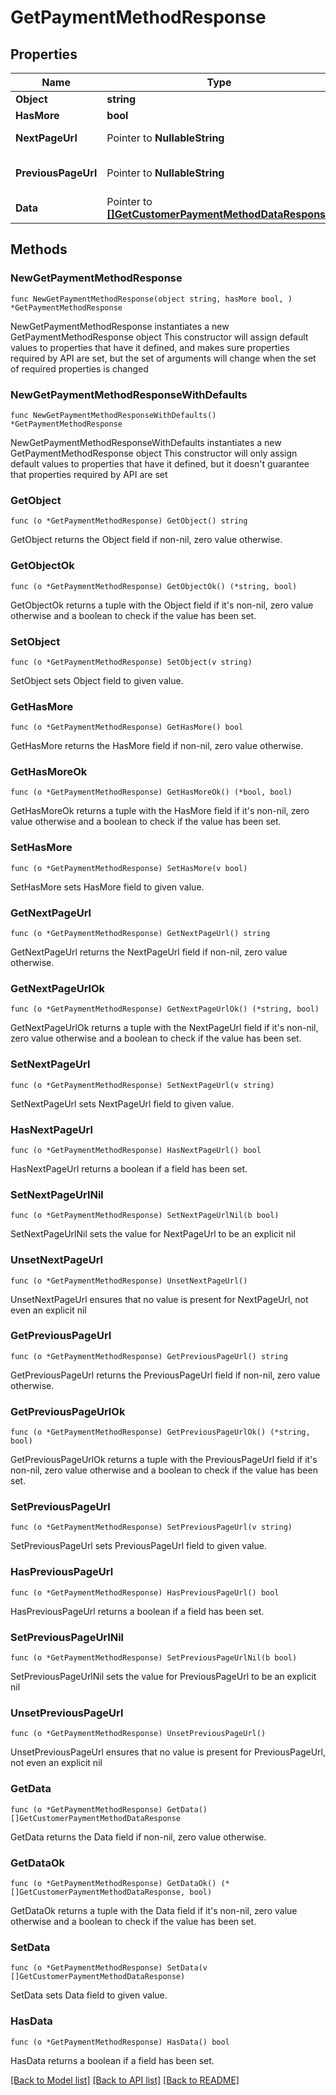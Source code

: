 # GetPaymentMethodResponse

## Properties

Name | Type | Description | Notes
------------ | ------------- | ------------- | -------------
**Object** | **string** |  | 
**HasMore** | **bool** |  | 
**NextPageUrl** | Pointer to **NullableString** | URL of the next page. | [optional] 
**PreviousPageUrl** | Pointer to **NullableString** | Url of the previous page. | [optional] 
**Data** | Pointer to [**[]GetCustomerPaymentMethodDataResponse**](GetCustomerPaymentMethodDataResponse.md) |  | [optional] 

## Methods

### NewGetPaymentMethodResponse

`func NewGetPaymentMethodResponse(object string, hasMore bool, ) *GetPaymentMethodResponse`

NewGetPaymentMethodResponse instantiates a new GetPaymentMethodResponse object
This constructor will assign default values to properties that have it defined,
and makes sure properties required by API are set, but the set of arguments
will change when the set of required properties is changed

### NewGetPaymentMethodResponseWithDefaults

`func NewGetPaymentMethodResponseWithDefaults() *GetPaymentMethodResponse`

NewGetPaymentMethodResponseWithDefaults instantiates a new GetPaymentMethodResponse object
This constructor will only assign default values to properties that have it defined,
but it doesn't guarantee that properties required by API are set

### GetObject

`func (o *GetPaymentMethodResponse) GetObject() string`

GetObject returns the Object field if non-nil, zero value otherwise.

### GetObjectOk

`func (o *GetPaymentMethodResponse) GetObjectOk() (*string, bool)`

GetObjectOk returns a tuple with the Object field if it's non-nil, zero value otherwise
and a boolean to check if the value has been set.

### SetObject

`func (o *GetPaymentMethodResponse) SetObject(v string)`

SetObject sets Object field to given value.


### GetHasMore

`func (o *GetPaymentMethodResponse) GetHasMore() bool`

GetHasMore returns the HasMore field if non-nil, zero value otherwise.

### GetHasMoreOk

`func (o *GetPaymentMethodResponse) GetHasMoreOk() (*bool, bool)`

GetHasMoreOk returns a tuple with the HasMore field if it's non-nil, zero value otherwise
and a boolean to check if the value has been set.

### SetHasMore

`func (o *GetPaymentMethodResponse) SetHasMore(v bool)`

SetHasMore sets HasMore field to given value.


### GetNextPageUrl

`func (o *GetPaymentMethodResponse) GetNextPageUrl() string`

GetNextPageUrl returns the NextPageUrl field if non-nil, zero value otherwise.

### GetNextPageUrlOk

`func (o *GetPaymentMethodResponse) GetNextPageUrlOk() (*string, bool)`

GetNextPageUrlOk returns a tuple with the NextPageUrl field if it's non-nil, zero value otherwise
and a boolean to check if the value has been set.

### SetNextPageUrl

`func (o *GetPaymentMethodResponse) SetNextPageUrl(v string)`

SetNextPageUrl sets NextPageUrl field to given value.

### HasNextPageUrl

`func (o *GetPaymentMethodResponse) HasNextPageUrl() bool`

HasNextPageUrl returns a boolean if a field has been set.

### SetNextPageUrlNil

`func (o *GetPaymentMethodResponse) SetNextPageUrlNil(b bool)`

 SetNextPageUrlNil sets the value for NextPageUrl to be an explicit nil

### UnsetNextPageUrl
`func (o *GetPaymentMethodResponse) UnsetNextPageUrl()`

UnsetNextPageUrl ensures that no value is present for NextPageUrl, not even an explicit nil
### GetPreviousPageUrl

`func (o *GetPaymentMethodResponse) GetPreviousPageUrl() string`

GetPreviousPageUrl returns the PreviousPageUrl field if non-nil, zero value otherwise.

### GetPreviousPageUrlOk

`func (o *GetPaymentMethodResponse) GetPreviousPageUrlOk() (*string, bool)`

GetPreviousPageUrlOk returns a tuple with the PreviousPageUrl field if it's non-nil, zero value otherwise
and a boolean to check if the value has been set.

### SetPreviousPageUrl

`func (o *GetPaymentMethodResponse) SetPreviousPageUrl(v string)`

SetPreviousPageUrl sets PreviousPageUrl field to given value.

### HasPreviousPageUrl

`func (o *GetPaymentMethodResponse) HasPreviousPageUrl() bool`

HasPreviousPageUrl returns a boolean if a field has been set.

### SetPreviousPageUrlNil

`func (o *GetPaymentMethodResponse) SetPreviousPageUrlNil(b bool)`

 SetPreviousPageUrlNil sets the value for PreviousPageUrl to be an explicit nil

### UnsetPreviousPageUrl
`func (o *GetPaymentMethodResponse) UnsetPreviousPageUrl()`

UnsetPreviousPageUrl ensures that no value is present for PreviousPageUrl, not even an explicit nil
### GetData

`func (o *GetPaymentMethodResponse) GetData() []GetCustomerPaymentMethodDataResponse`

GetData returns the Data field if non-nil, zero value otherwise.

### GetDataOk

`func (o *GetPaymentMethodResponse) GetDataOk() (*[]GetCustomerPaymentMethodDataResponse, bool)`

GetDataOk returns a tuple with the Data field if it's non-nil, zero value otherwise
and a boolean to check if the value has been set.

### SetData

`func (o *GetPaymentMethodResponse) SetData(v []GetCustomerPaymentMethodDataResponse)`

SetData sets Data field to given value.

### HasData

`func (o *GetPaymentMethodResponse) HasData() bool`

HasData returns a boolean if a field has been set.


[[Back to Model list]](../README.md#documentation-for-models) [[Back to API list]](../README.md#documentation-for-api-endpoints) [[Back to README]](../README.md)


